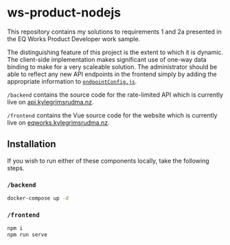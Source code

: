 # ws-product-nodejs

This repository contains my solutions to requirements 1 and 2a presented in the EQ Works Product Developer work sample.

The distinguishing feature of this project is the extent to which it is dynamic. The client-side implementation makes significant use of one-way data binding to make for a very scaleable solution. The administrator should be able to reflect any new API endpoints in the frontend simply by adding the appropriate information to [`endpointConfig.js`](https://github.com/vxsl/ws-product-nodejs/blob/master/frontend/src/js/endpointConfig.js).

`/backend` contains the source code for the rate-limited API which is currently live on [api.kylegrimsrudma.nz](https://api.kylegrimsrudma.nz).

`/frontend` contains the Vue source code for the website which is currently live on [eqworks.kylegrimsrudma.nz](https://eqworks.kylegrimsrudma.nz).

## Installation
If you wish to run either of these components locally, take the following steps.

### `/backend`
```bash
docker-compose up -d
```

### `/frontend`
```bash
npm i
npm run serve
```
